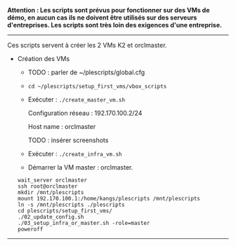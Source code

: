**Attention : Les scripts sont prévus pour fonctionner sur des VMs de démo, en
aucun cas ils ne doivent être utilisés sur des serveurs d'entreprises. Les scripts
sont très loin des exigences d'une entreprise.**

--------------------------------------------------------------------------------

Ces scripts servent à créer les 2 VMs K2 et orclmaster.

* Création des VMs

	* TODO : parler de ~/plescripts/global.cfg 

	* `cd ~/plescripts/setup_first_vms/vbox_scripts`

	* Exécuter : `./create_master_vm.sh`

		Configuration réseau : 192.170.100.2/24
	
		Host name : orclmaster

		TODO : insérer screenshots

	* Exécuter : `./create_infra_vm.sh`
	
	* Démarrer la VM master : orclmaster.
	```VBoxManage startvm orclmaster --type headless
	wait_server orclmaster
	ssh root@orclmaster
	mkdir /mnt/plescripts
	mount 192.170.100.1:/home/kangs/plescripts /mnt/plescripts
	ln -s /mnt/plescripts ./plescripts
	cd plescripts/setup_first_vms/
	./02_update_config.sh
	./03_setup_infra_or_master.sh -role=master
	poweroff
	```
--------------------------------------------------------------------------------

